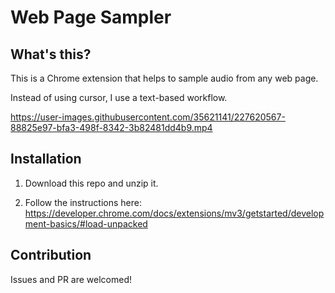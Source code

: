 # Web Page Sampler

## What's this?

This is a Chrome extension that helps to sample audio from any web page.

Instead of using cursor, I use a text-based workflow.

https://user-images.githubusercontent.com/35621141/227620567-88825e97-bfa3-498f-8342-3b82481dd4b9.mp4

## Installation

1. Download this repo and unzip it.

2. Follow the instructions here:
https://developer.chrome.com/docs/extensions/mv3/getstarted/development-basics/#load-unpacked

## Contribution

Issues and PR are welcomed!

